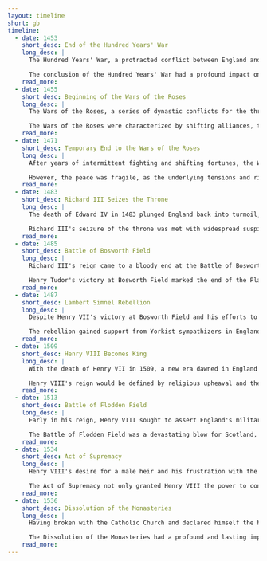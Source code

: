 ```yaml
---
layout: timeline
short: gb
timeline:
  - date: 1453
    short_desc: End of the Hundred Years' War
    long_desc: |
      The Hundred Years' War, a protracted conflict between England and France, finally concluded in 1453, marking a significant turning point in the histories of both nations. While the war had ebbed and flowed over the course of more than a century, the final years saw a resurgence of French power, culminating in the decisive Battle of Castillon. This battle, fought in southwestern France, resulted in a crushing defeat for the English forces, effectively ending their claims to vast territories on the continent.

      The conclusion of the Hundred Years' War had a profound impact on England, as it signaled the end of its long-held ambitions of carving out a continental empire. The loss of these territories forced the English monarchy to refocus its attention on domestic affairs, setting the stage for the tumultuous Wars of the Roses and the reshaping of the English political landscape.
    read_more:
  - date: 1455
    short_desc: Beginning of the Wars of the Roses
    long_desc: |
      The Wars of the Roses, a series of dynastic conflicts for the throne of England, erupted in 1455, plunging the country into decades of internal strife and bloodshed. This brutal struggle pitted the House of York, symbolized by the white rose, against the House of Lancaster, represented by the red rose, in a fierce competition for power. Both houses were descended from King Edward III, and their rivalry stemmed from competing claims to the English throne.

      The Wars of the Roses were characterized by shifting alliances, treachery, and brutal battles, leaving a lasting scar on the English aristocracy and society. The conflict was not merely a power struggle between noble families; it also reflected deeper tensions within English society, including economic grievances, regional rivalries, and the lingering effects of the Hundred Years' War. The wars were fought by retainers from private armies as the feudal levy was replaced by taxation.
    read_more:
  - date: 1471
    short_desc: Temporary End to the Wars of the Roses
    long_desc: |
      After years of intermittent fighting and shifting fortunes, the Wars of the Roses reached a temporary lull in 1471, following a decisive victory for the House of York. The Lancastrian forces, weakened by internal divisions and battlefield defeats, suffered a major setback with the deaths of key figures, including King Henry VI and his son, Edward of Westminster. This cleared the path for Edward IV, the Yorkist claimant, to consolidate his hold on the throne and restore a semblance of order to the war-torn kingdom.

      However, the peace was fragile, as the underlying tensions and rivalries that had fueled the conflict remained unresolved. While Edward IV's strong leadership and efforts at reconciliation brought a period of relative stability, the seeds of future conflict were already sown, threatening to reignite the Wars of the Roses in the years to come. Edward IV was born to parents Richard of York and Cecily Neville.
    read_more:
  - date: 1483
    short_desc: Richard III Seizes the Throne
    long_desc: |
      The death of Edward IV in 1483 plunged England back into turmoil, as his young son, Edward V, was deemed too young to rule. Richard III, Edward IV's brother, seized the opportunity to declare himself Lord Protector and quickly moved to consolidate his power. In a controversial and ruthless move, Richard declared Edward V and his younger brother illegitimate, imprisoning them in the Tower of London, where they would later disappear, fueling rumors and accusations of murder.

      Richard III's seizure of the throne was met with widespread suspicion and opposition, as many questioned the legitimacy of his claim and were horrified by the fate of the young princes. His reign would be short-lived and controversial. Richard III was born to parents Richard of York and Cecily Neville.
    read_more:
  - date: 1485
    short_desc: Battle of Bosworth Field
    long_desc: |
      Richard III's reign came to a bloody end at the Battle of Bosworth Field in 1485, marking a pivotal moment in English history and the culmination of the Wars of the Roses. Henry Tudor, a distant relative of the Lancastrian kings, landed in England with a small army, challenging Richard III's claim to the throne. The battle was fiercely contested, with Richard III displaying courage and military skill, but ultimately, he was defeated and killed in battle.

      Henry Tudor's victory at Bosworth Field marked the end of the Plantagenet dynasty and the beginning of the Tudor era. He claimed the throne as Henry VII, uniting the warring houses of York and Lancaster through his marriage to Elizabeth of York, ushering in a new period of stability and prosperity for England. Henry Tudor was the last Plantagenet king. Henry VII was born to parents Edmund Tudor and Margaret Beaufort.
    read_more:
  - date: 1487
    short_desc: Lambert Simnel Rebellion
    long_desc: |
      Despite Henry VII's victory at Bosworth Field and his efforts to consolidate his rule, the Yorkist faction refused to accept his legitimacy, leading to a series of rebellions and conspiracies aimed at unseating the new king. One of the most significant of these challenges was the Lambert Simnel rebellion, which erupted in 1487. Lambert Simnel, a young boy, was presented as Edward, Earl of Warwick, a Yorkist claimant who was actually imprisoned in the Tower of London.

      The rebellion gained support from Yorkist sympathizers in England and abroad, including Margaret of Burgundy, the sister of Richard III, who provided financial and military assistance. The decisive engagement was the Battle of Stoke. An attempt by Yorkists to unseat Henry VII was defeated.
    read_more:
  - date: 1509
    short_desc: Henry VIII Becomes King
    long_desc: |
      With the death of Henry VII in 1509, a new era dawned in England as his son, Henry VIII, ascended to the throne. Young, charismatic, and ambitious, Henry VIII embodied the spirit of the Renaissance, promising a new golden age for the kingdom. Unlike his cautious and pragmatic father, Henry VIII was eager to assert England's power on the European stage and to leave his mark on history.

      Henry VIII's reign would be defined by religious upheaval and the expansion of royal power. Henry VIII was born to parents Henry VII and Elizabeth of York.
    read_more:
  - date: 1513
    short_desc: Battle of Flodden Field
    long_desc: |
      Early in his reign, Henry VIII sought to assert England's military prowess and secure his kingdom's borders. In 1513, while Henry VIII was campaigning in France, King James IV of Scotland invaded England, seeking to exploit the king's absence and destabilize the English throne. However, the English forces, led by the Earl of Surrey, met the Scottish army at Flodden Field, resulting in a decisive victory for England.

      The Battle of Flodden Field was a devastating blow for Scotland, as King James IV was killed in battle, along with many of the Scottish nobility. The English defeated the Scots, as thousands of Scots were also killed.
    read_more:
  - date: 1534
    short_desc: Act of Supremacy
    long_desc: |
      Henry VIII's desire for a male heir and his frustration with the Catholic Church's refusal to annul his marriage to Catherine of Aragon led to a seismic shift in English history. In 1534, Henry VIII declared himself the Supreme Head of the Church of England, severing ties with Rome and establishing the English monarchy as the ultimate authority in religious matters.

      The Act of Supremacy not only granted Henry VIII the power to control religious doctrine and appointments but also paved the way for the Dissolution of the Monasteries and the seizure of Church wealth. This was caused by the divorce crisis of Henry VIII. The Act of Supremacy led to significant religious and political changes in England, leading to instability.
    read_more:
  - date: 1536
    short_desc: Dissolution of the Monasteries
    long_desc: |
      Having broken with the Catholic Church and declared himself the head of the Church of England, Henry VIII embarked on a systematic campaign to dissolve the monasteries, seizing their wealth and land for the crown. This policy was driven by a combination of factors, including the desire to consolidate royal power, generate revenue to fund military ambitions, and suppress perceived opposition to the English Reformation.

      The Dissolution of the Monasteries had a profound and lasting impact on English society, leading to the redistribution of land and wealth, the decline of monastic influence, and significant social and economic upheaval. Henry VIII began the Dissolution of the Monasteries, seizing their wealth and land. This act consolidated royal power and generated revenue for the crown. The Dissolution of the Monasteries also had a profound impact on English society, leading to social and economic upheaval.
    read_more:
---
```

